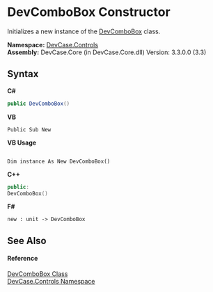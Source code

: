 # DevComboBox Constructor 
 

Initializes a new instance of the <a href="T_DevCase_Controls_DevComboBox">DevComboBox</a> class.

**Namespace:**&nbsp;<a href="N_DevCase_Controls">DevCase.Controls</a><br />**Assembly:**&nbsp;DevCase.Core (in DevCase.Core.dll) Version: 3.3.0.0 (3.3)

## Syntax

**C#**<br />
``` C#
public DevComboBox()
```

**VB**<br />
``` VB
Public Sub New
```

**VB Usage**<br />
``` VB Usage

Dim instance As New DevComboBox()
```

**C++**<br />
``` C++
public:
DevComboBox()
```

**F#**<br />
``` F#
new : unit -> DevComboBox
```


## See Also


#### Reference
<a href="T_DevCase_Controls_DevComboBox">DevComboBox Class</a><br /><a href="N_DevCase_Controls">DevCase.Controls Namespace</a><br />
